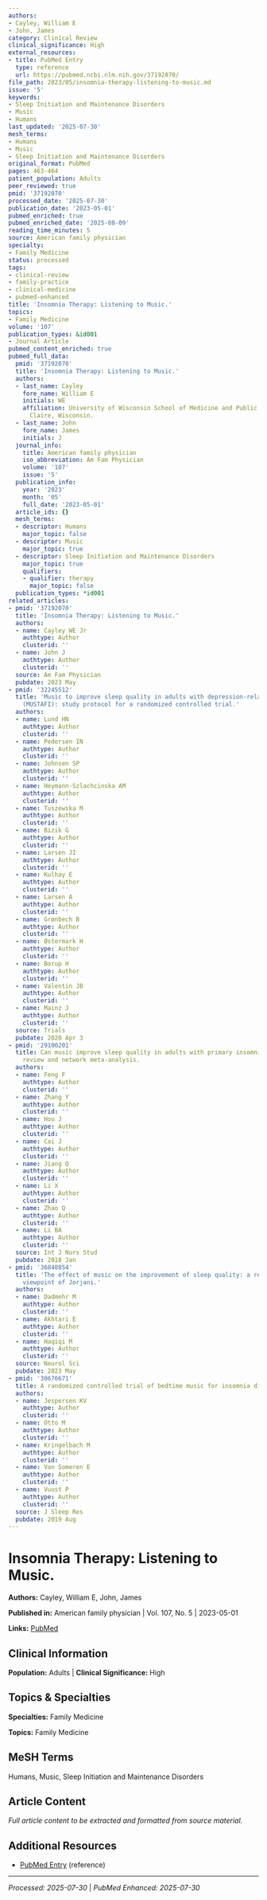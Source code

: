 ```yaml
---
authors:
- Cayley, William E
- John, James
category: Clinical Review
clinical_significance: High
external_resources:
- title: PubMed Entry
  type: reference
  url: https://pubmed.ncbi.nlm.nih.gov/37192070/
file_path: 2023/05/insomnia-therapy-listening-to-music.md
issue: '5'
keywords:
- Sleep Initiation and Maintenance Disorders
- Music
- Humans
last_updated: '2025-07-30'
mesh_terms:
- Humans
- Music
- Sleep Initiation and Maintenance Disorders
original_format: PubMed
pages: 463-464
patient_population: Adults
peer_reviewed: true
pmid: '37192070'
processed_date: '2025-07-30'
publication_date: '2023-05-01'
pubmed_enriched: true
pubmed_enriched_date: '2025-08-09'
reading_time_minutes: 5
source: American family physician
specialty:
- Family Medicine
status: processed
tags:
- clinical-review
- family-practice
- clinical-medicine
- pubmed-enhanced
title: 'Insomnia Therapy: Listening to Music.'
topics:
- Family Medicine
volume: '107'
publication_types: &id001
- Journal Article
pubmed_content_enriched: true
pubmed_full_data:
  pmid: '37192070'
  title: 'Insomnia Therapy: Listening to Music.'
  authors:
  - last_name: Cayley
    fore_name: William E
    initials: WE
    affiliation: University of Wisconsin School of Medicine and Public Health, Eau
      Claire, Wisconsin.
  - last_name: John
    fore_name: James
    initials: J
  journal_info:
    title: American family physician
    iso_abbreviation: Am Fam Physician
    volume: '107'
    issue: '5'
  publication_info:
    year: '2023'
    month: '05'
    full_date: '2023-05-01'
  article_ids: {}
  mesh_terms:
  - descriptor: Humans
    major_topic: false
  - descriptor: Music
    major_topic: true
  - descriptor: Sleep Initiation and Maintenance Disorders
    major_topic: true
    qualifiers:
    - qualifier: therapy
      major_topic: false
  publication_types: *id001
related_articles:
- pmid: '37192070'
  title: 'Insomnia Therapy: Listening to Music.'
  authors:
  - name: Cayley WE Jr
    authtype: Author
    clusterid: ''
  - name: John J
    authtype: Author
    clusterid: ''
  source: Am Fam Physician
  pubdate: 2023 May
- pmid: '32245512'
  title: 'Music to improve sleep quality in adults with depression-related insomnia
    (MUSTAFI): study protocol for a randomized controlled trial.'
  authors:
  - name: Lund HN
    authtype: Author
    clusterid: ''
  - name: Pedersen IN
    authtype: Author
    clusterid: ''
  - name: Johnsen SP
    authtype: Author
    clusterid: ''
  - name: Heymann-Szlachcinska AM
    authtype: Author
    clusterid: ''
  - name: Tuszewska M
    authtype: Author
    clusterid: ''
  - name: Bizik G
    authtype: Author
    clusterid: ''
  - name: Larsen JI
    authtype: Author
    clusterid: ''
  - name: Kulhay E
    authtype: Author
    clusterid: ''
  - name: Larsen A
    authtype: Author
    clusterid: ''
  - name: Grønbech B
    authtype: Author
    clusterid: ''
  - name: Østermark H
    authtype: Author
    clusterid: ''
  - name: Borup H
    authtype: Author
    clusterid: ''
  - name: Valentin JB
    authtype: Author
    clusterid: ''
  - name: Mainz J
    authtype: Author
    clusterid: ''
  source: Trials
  pubdate: 2020 Apr 3
- pmid: '29100201'
  title: Can music improve sleep quality in adults with primary insomnia? A systematic
    review and network meta-analysis.
  authors:
  - name: Feng F
    authtype: Author
    clusterid: ''
  - name: Zhang Y
    authtype: Author
    clusterid: ''
  - name: Hou J
    authtype: Author
    clusterid: ''
  - name: Cai J
    authtype: Author
    clusterid: ''
  - name: Jiang Q
    authtype: Author
    clusterid: ''
  - name: Li X
    authtype: Author
    clusterid: ''
  - name: Zhao Q
    authtype: Author
    clusterid: ''
  - name: Li BA
    authtype: Author
    clusterid: ''
  source: Int J Nurs Stud
  pubdate: 2018 Jan
- pmid: '36840854'
  title: 'The effect of music on the improvement of sleep quality: a report from the
    viewpoint of Jorjani.'
  authors:
  - name: Dadmehr M
    authtype: Author
    clusterid: ''
  - name: Akhtari E
    authtype: Author
    clusterid: ''
  - name: Haqiqi M
    authtype: Author
    clusterid: ''
  source: Neurol Sci
  pubdate: 2023 May
- pmid: '30676671'
  title: A randomized controlled trial of bedtime music for insomnia disorder.
  authors:
  - name: Jespersen KV
    authtype: Author
    clusterid: ''
  - name: Otto M
    authtype: Author
    clusterid: ''
  - name: Kringelbach M
    authtype: Author
    clusterid: ''
  - name: Van Someren E
    authtype: Author
    clusterid: ''
  - name: Vuust P
    authtype: Author
    clusterid: ''
  source: J Sleep Res
  pubdate: 2019 Aug
---
```


# Insomnia Therapy: Listening to Music.

**Authors:** Cayley, William E, John, James

**Published in:** American family physician | Vol. 107, No. 5 | 2023-05-01

**Links:** [PubMed](https://pubmed.ncbi.nlm.nih.gov/37192070/)

## Clinical Information

**Population:** Adults | **Clinical Significance:** High

## Topics & Specialties

**Specialties:** Family Medicine

**Topics:** Family Medicine

## MeSH Terms

Humans, Music, Sleep Initiation and Maintenance Disorders

## Article Content

*Full article content to be extracted and formatted from source material.*

## Additional Resources

- [PubMed Entry](https://pubmed.ncbi.nlm.nih.gov/37192070/) (reference)

---

*Processed: 2025-07-30* | *PubMed Enhanced: 2025-07-30*
